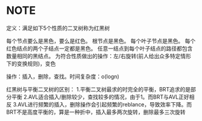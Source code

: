 # NOTE
定义：满足如下5个性质的二叉树称为红黑树

每个节点要么是黑色，要么是红色。
根节点是黑色。
每个叶子节点是黑色。
每个红色结点的两个子结点一定都是黑色。
任意一结点到每个叶子结点的路径都包含数量相同的黑结点。
为符合性质做出的操作：左/右旋转(前人给出众多特定情形下的变换规则)，变色

操作：插入，删除，查找。时间复杂度：o(logn)

红黑树与平衡二叉树的区别：
1.平衡二叉树最求的时完全的平衡，BRT追求的是部分平衡
2.AVL适合插入/删除较少，查找较多的情况，由于1。而BRT与AVL正好相反
3.AVL进行频繁的插入，删除操作会引起频繁的reblance，导致效率下降。而BRT不是高度平衡的，算是一种折中，插入最多两次旋转，删除最多三次旋转
  

